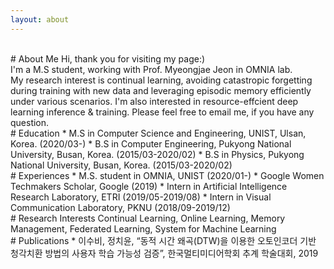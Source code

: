 ```yaml
---
layout: about 
---
```

<br/>
# About Me
Hi, thank you for visiting my page:)<br> I'm a M.S student, working with Prof. Myeongjae Jeon in OMNIA lab.<br>My research interest is continual learning, avoiding catastropic forgetting during training with new data and leveraging episodic memory efficiently under various scenarios. I'm also interested in resource-effcient deep learning inference & training. Please feel free to email me, if you have any question.

<br/>
# Education
* M.S in Computer Science and Engineering, UNIST, Ulsan, Korea. (2020/03-)
* B.S in Computer Engineering, Pukyong National University, Busan, Korea. (2015/03-2020/02)
* B.S in Physics, Pukyong National University, Busan, Korea. (2015/03-2020/02)

<br/>
# Experiences
* M.S. student in OMNIA, UNIST (2020/01-)
* Google Women Techmakers Scholar, Google  (2019)
* Intern in Artificial Intelligence Research Laboratory, ETRI (2019/05-2019/08)
* Intern in Visual Communication Laboratory, PKNU  (2018/09-2019/12)

<br/>
# Research Interests
Continual Learning,  Online Learning,  Memory Management,  Federated Learning,  System for Machine Learning

<br/>
# Publications
* 이수비, 정치윤, “동적 시간 왜곡(DTW)을 이용한 오토인코더 기반 청각치환 방법의 사용자 학습 가능성 검증”, 한국멀티미디어학회 추계 학술대회, 2019
